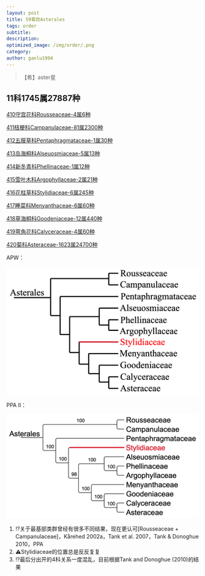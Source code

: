 ```yaml
---
layout: post
title: 59菊目Asterales
tags: order    
subtitle: 
description: 
optimized_image: /img/order/.png
category: 
author: ganlu1994  
---
```


> 【希】aster星

## 11科1745属27887种

[410守宫花科Rousseaceae-4属6种](https://ganlu1994.github.io/410守宫花科Rousseaceae/)

[411桔梗科Campanulaceae-81属2300种](https://ganlu1994.github.io/411桔梗科Campanulaceae/)

[412五膜草科Pentaphragmataceae-1属30种](https://ganlu1994.github.io/412五膜草科Pentaphragmataceae/)

[413岛海桐科Alseuosmiaceae-5属13种](https://ganlu1994.github.io/413岛海桐科Alseuosmiaceae/)

[414新冬青科Phellinaceae-1属12种](https://ganlu1994.github.io/414新冬青科Phellinaceae/)

[415雪叶木科Argophyllaceae-2属21种](https://ganlu1994.github.io/415雪叶木科Argophyllaceae/)

[416花柱草科Stylidiaceae-6属245种](https://ganlu1994.github.io/416花柱草科Stylidiaceae/)

[417睡菜科Menyanthaceae-6属60种](https://ganlu1994.github.io/417睡菜科Menyanthaceae/)

[418草海桐科Goodeniaceae-12属440种](https://ganlu1994.github.io/418草海桐科Goodeniaceae/)

[419萼角花科Calyceraceae-4属60种](https://ganlu1994.github.io/419萼角花科Calyceraceae/)

[420菊科Asteraceae-1623属24700种](https://ganlu1994.github.io/420菊科Asteraceae/)

APW：

![](/img/phylo/64-59菊目A.png)

PPA II：

![](/img/phylo/64-59菊目P2.png)

1. ⁉️关于最基部类群曾经有很多不同结果，现在更认可[Rousseaceae + Campanulaceae]，Kårehed 2002a，Tank et al. 2007，Tank & Donoghue 2010，PPA
2. ⚠️Stylidiaceae的位置总是反反复复
3. ⁉️最后分出开的4科关系一度混乱，目前根据Tank and Donoghue (2010)的结果